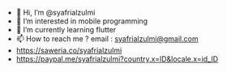 - 👋 Hi, I’m @syafrialzulmi
- 👀 I’m interested in mobile programming
- 🌱 I’m currently learning flutter
- 📫 How to reach me ? email : syafrialzulmi@gmail.com
- https://saweria.co/syafrialzulmi
- https://paypal.me/syafrialzulmi?country.x=ID&locale.x=id_ID

<!---
syafrialzulmi/syafrialzulmi is a ✨ special ✨ repository because its `README.md` (this file) appears on your GitHub profile.
You can click the Preview link to take a look at your changes.
--->
